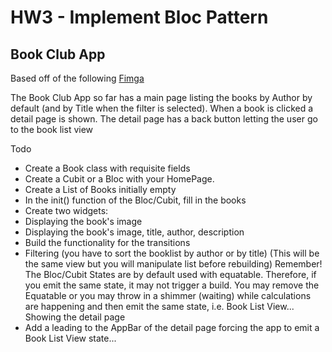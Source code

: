 # HW3 - Implement Bloc Pattern 

## Book Club App

Based off of the following [Fimga](https://www.figma.com/design/wcYRRRfWaIBVJa26BAqnqg/HW3---Instructions?node-id=0-1&node-type=canvas&t=zxkTy4lXWx08QCSc-0)

The Book Club App so far has a main page listing the books by Author by default (and by Title when the filter is selected). When a book is clicked a detail page is shown. The detail page has a back button letting the user go to the book list view

Todo

- Create a Book class with requisite fields
- Create a Cubit or a Bloc with your HomePage.
- Create a List of Books initially empty
- In the init() function of the Bloc/Cubit, fill in the books
- Create two widgets:
- Displaying the book's image
- Displaying the book's image, title, author, description
- Build the functionality for the transitions
- Filtering (you have to sort the booklist by author or by title) (This will be the same view but you will manipulate list before rebuilding)
Remember! The Bloc/Cubit States are by default used with equatable. Therefore, if you emit the same state, it may not trigger a build. You may remove the Equatable or you may throw in a shimmer (waiting) while calculations are happening and then emit the same state, i.e. Book List View...
Showing the detail page
- Add a leading to the AppBar of the detail page forcing the app to emit a Book List View state...

